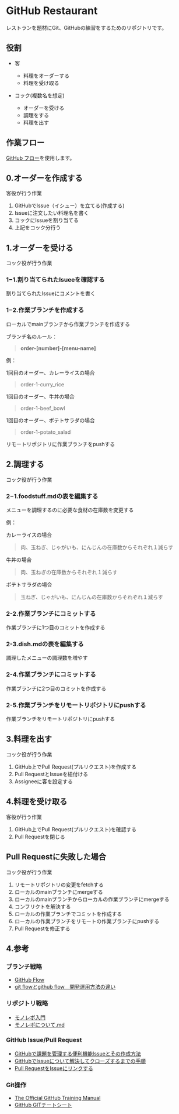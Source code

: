 # GitHub Restaurant

レストランを題材にGit、GitHubの練習をするためのリポジトリです。

## 役割
- 客
  - 料理をオーダーする
  - 料理を受け取る

- コック(複数名を想定)
  - オーダーを受ける
  - 調理をする
  - 料理を出す

## 作業フロー
[GitHub フロー](https://docs.github.com/ja/get-started/quickstart/github-flow)を使用します。


## 0.オーダーを作成する
客役が行う作業

1. GitHubでIssue（イシュー）を立てる(作成する)
2. Issueに注文したい料理名を書く
3. コックにIssueを割り当てる
4. 上記をコック分行う

## 1.オーダーを受ける
コック役が行う作業

### 1−1.割り当てられたIsueeを確認する

割り当てられたIssueにコメントを書く

### 1−2.作業ブランチを作成する

ローカルでmainブランチから作業ブランチを作成する

ブランチ名のルール：
>**order-[number]-[menu-name]**

例：

1回目のオーダー、カレーライスの場合
>order-1-curry_rice

1回目のオーダー、牛丼の場合
>order-1-beef_bowl

1回目のオーダー、ポテトサラダの場合
>order-1-potato_salad

リモートリポジトリに作業ブランチをpushする

## 2.調理する
コック役が行う作業

### 2−1.foodstuff.mdの表を編集する
メニューを調理するのに必要な食材の在庫数を変更する

例：

カレーライスの場合
>肉、玉ねぎ、じゃがいも、にんじんの在庫数からそれぞれ１減らす

牛丼の場合
>肉、玉ねぎの在庫数からそれぞれ１減らす

ポテトサラダの場合
>玉ねぎ、じゃがいも、にんじんの在庫数からそれぞれ１減らす

### 2-2.作業ブランチにコミットする

作業ブランチに1つ目のコミットを作成する

### 2-3.dish.mdの表を編集する

調理したメニューの調理数を増やす

### 2-4.作業ブランチにコミットする

作業ブランチに2つ目のコミットを作成する

### 2-5.作業ブランチをリモートリポジトリにpushする

作業ブランチをリモートリポジトリにpushする

## 3.料理を出す
コック役が行う作業

1. GitHub上でPull Request(プルリクエスト)を作成する
2. Pull RequestとIssueを紐付ける
3. Assigneeに客を設定する

## 4.料理を受け取る
客役が行う作業

1. GitHub上でPull Request(プルリクエスト)を確認する
2. Pull Requestを閉じる

## Pull Requestに失敗した場合
コック役が行う作業

1. リモートリポジトリの変更をfetchする
2. ローカルのmainブランチにmergeする
3. ローカルのmainブランチからローカルの作業ブランチにmergeする
4. コンフリクトを解決する
5. ローカルの作業ブランチでコミットを作成する
6. ローカルの作業ブランチをリモートの作業ブランチにpushする
7. Pull Requestを修正する

## 4.参考

### ブランチ戦略
- [GitHub Flow](https://docs.github.com/ja/get-started/quickstart/github-flow)
- [git flowとgithub flow　開発運用方法の違い](https://qiita.com/Yu-kiFujiwara/items/40b503683d6525c8d274)

### リポジトリ戦略
- [モノレポ入門](https://zenn.dev/anneau/articles/4c9beff9645af7)
- [モノレポについて.md](https://gist.github.com/pipopotamasu/efe7097454d9668f80cd8b43068afafc)

### GitHub Issue/Pull Request
- [GitHubで課題を管理する便利機能Issueとその作成方法](https://tonari-it.com/github-issue/)
- [GitHubでIssueについて解決してクローズするまでの手順](https://tonari-it.com/github-issue-close/)
- [Pull RequestをIssueにリンクする](https://docs.github.com/ja/issues/tracking-your-work-with-issues/linking-a-pull-request-to-an-issue)

### Git操作
- [The Official GitHub Training Manual](https://githubtraining.github.io/training-manual/#/ja/)
- [GitHub GITチートシート](https://training.github.com/downloads/ja/github-git-cheat-sheet.pdf)
